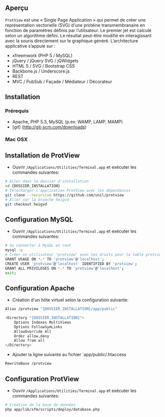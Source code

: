 Aperçu
------------

`ProtView` est une « Single Page Application » qui permet de créer une représentation vectorielle (SVG) d‘une protéine transmembranaire en fonction de paramètres définis par l’utilisateur. Le premier jet est calculé selon un algorithme défini. Le résultat peut-être modifié en interagissant avec la souris directement sur le graphique généré.
L’architecture applicative s’appuie sur :
  *	xfreemwork (PHP 5 / MySQL)
  * jQuery / jQuery SVG / jQWidgets
  * HTML 5 / SVG / Bootstrap CSS
  * Backbone.js / Underscore.js
  * REST
  * MVC / PubSub / Façade / Médiateur / Décorateur


Installation
------------

### Prérequis

  * Apache, PHP 5.3, MySQL (p.ex: WAMP, LAMP, MAMP)
  * [git] (http://git-scm.com/downloads)
  
### Mac OSX
## Installation de ProtView

  * Ouvrir `/Applications/Utilities/Terminal.app` et exécuter les commandes suivantes:
```bash
# Aller dans le dossier d'installation
cd {DOSSIER_INSTALLATION}
# Télécharger l'application ProtView avec les dépendances
git clone --recursive https://github.com/unil/protview
# Aller sur la branche heigvd
git checkout heigvd
```

## Configuration MySQL

  * Ouvrir `/Applications/Utilities/Terminal.app` et exécuter les commandes suivantes:
```bash
# Se connecter à MySQL en root
mysql -p
# Créer un utilisateur 'protview' avec les droits pour la table protview
GRANT USAGE ON *.* TO 'protview'@'localhost';
CREATE USER 'protview'@'localhost' IDENTIFIED BY 'protview';
GRANT ALL PRIVILEGES ON *.* TO 'protview'@'localhost';
exit; 
```

## Configuration Apache

  * Création d'un hôte virtuel selon la configuration suivante:
```bash
Alias /protview "{DOSSIER_INSTALLATION}/app/public"

<Directory "{DOSSIER_INSTALLATION}">
    Options Indexes MultiViews
    Options FollowSymLinks
    AllowOverride All
    Order allow,deny
    Allow from all
</Directory>
```
  
  * Ajouter la ligne suivante au fichier `app/public/.htaccess
```bash
RewriteBase /protview
```

## Configuration ProtView

  * Ouvrir `/Applications/Utilities/Terminal.app` et exécuter les commandes suivantes:

```bash
# Création de la base de données
php app/lib/xfm/scripts/deploy/database.php
```


